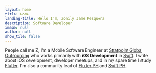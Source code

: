 ```yaml
---
layout: home
title: Home
landing-title: Hello I'm, Zonily Jame Pesquera
description: Software Developer
image: null
author: null
show_tile: false
---
```


People call me Z, I'm a Mobile Software Engineer at [Stratpoint Global Outsourcing](https://stratpoint.com/) who works primarily with **iOS Development** in [Swift](https://swift.org/). I write about iOS development, developer meetups, and in my spare time I study [Flutter](https://flutter.dev/). I'm also a community lead of [Flutter PH](https://flutter.ph) and [Swift PH](https://swift.ph/). 